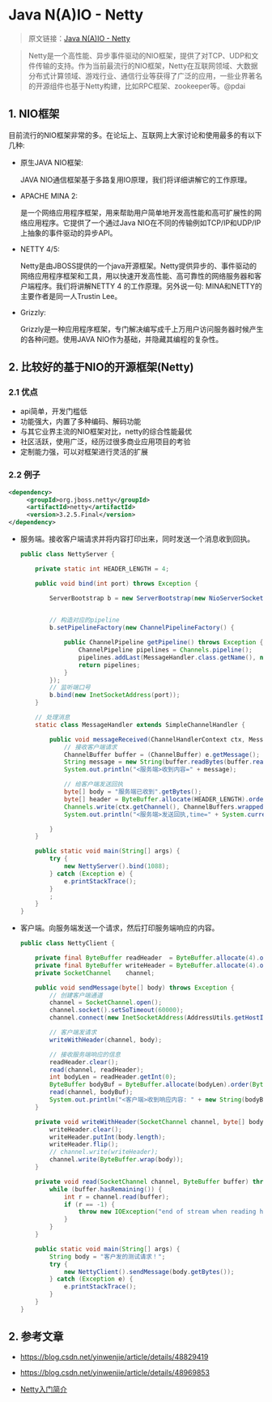 # Java N(A)IO - Netty

> 原文链接：[Java N(A)IO - Netty](https://www.pdai.tech/md/java/io/java-io-nio-netty.html)

> Netty是一个高性能、异步事件驱动的NIO框架，提供了对TCP、UDP和文件传输的支持。作为当前最流行的NIO框架，Netty在互联网领域、大数据分布式计算领域、游戏行业、通信行业等获得了广泛的应用，一些业界著名的开源组件也基于Netty构建，比如RPC框架、zookeeper等。@pdai

## 1. NIO框架

目前流行的NIO框架非常的多。在论坛上、互联网上大家讨论和使用最多的有以下几种:

- 原生JAVA NIO框架:

  JAVA NIO通信框架基于多路复用IO原理，我们将详细讲解它的工作原理。

- APACHE MINA 2:

  是一个网络应用程序框架，用来帮助用户简单地开发高性能和高可扩展性的网络应用程序。它提供了一个通过Java NIO在不同的传输例如TCP/IP和UDP/IP上抽象的事件驱动的异步API。

- NETTY 4/5:

  Netty是由JBOSS提供的一个java开源框架。Netty提供异步的、事件驱动的网络应用程序框架和工具，用以快速开发高性能、高可靠性的网络服务器和客户端程序。我们将讲解NETTY 4 的工作原理。另外说一句: MINA和NETTY的主要作者是同一人Trustin Lee。

- Grizzly:

  Grizzly是一种应用程序框架，专门解决编写成千上万用户访问服务器时候产生的各种问题。使用JAVA NIO作为基础，并隐藏其编程的复杂性。

## 2. 比较好的基于NIO的开源框架(Netty)

### 2.1 优点

- api简单，开发门槛低
- 功能强大，内置了多种编码、解码功能
- 与其它业界主流的NIO框架对比，netty的综合性能最优
- 社区活跃，使用广泛，经历过很多商业应用项目的考验
- 定制能力强，可以对框架进行灵活的扩展

### 2.2 例子

```xml
<dependency>
     <groupId>org.jboss.netty</groupId>
     <artifactId>netty</artifactId>
     <version>3.2.5.Final</version>
</dependency>
```

- 服务端。接收客户端请求并将内容打印出来，同时发送一个消息收到回执。

  ```java
  public class NettyServer {
  
      private static int HEADER_LENGTH = 4;
  
      public void bind(int port) throws Exception {
  
          ServerBootstrap b = new ServerBootstrap(new NioServerSocketChannelFactory(Executors.newCachedThreadPool(),
                                                                                    Executors.newCachedThreadPool()));
  
          // 构造对应的pipeline
          b.setPipelineFactory(new ChannelPipelineFactory() {
  
              public ChannelPipeline getPipeline() throws Exception {
                  ChannelPipeline pipelines = Channels.pipeline();
                  pipelines.addLast(MessageHandler.class.getName(), new MessageHandler());
                  return pipelines;
              }
          });
          // 监听端口号
          b.bind(new InetSocketAddress(port));
      }
  
      // 处理消息
      static class MessageHandler extends SimpleChannelHandler {
  
          public void messageReceived(ChannelHandlerContext ctx, MessageEvent e) throws Exception {
              // 接收客户端请求
              ChannelBuffer buffer = (ChannelBuffer) e.getMessage();
              String message = new String(buffer.readBytes(buffer.readableBytes()).array(), "UTF-8");
              System.out.println("<服务端>收到内容=" + message);
  
              // 给客户端发送回执
              byte[] body = "服务端已收到".getBytes();
              byte[] header = ByteBuffer.allocate(HEADER_LENGTH).order(ByteOrder.BIG_ENDIAN).putInt(body.length).array();
              Channels.write(ctx.getChannel(), ChannelBuffers.wrappedBuffer(header, body));
              System.out.println("<服务端>发送回执,time=" + System.currentTimeMillis());
  
          }
      }
  
      public static void main(String[] args) {
          try {
              new NettyServer().bind(1088);
          } catch (Exception e) {
              e.printStackTrace();
          }
          ;
      }
  }
  ```

- 客户端。向服务端发送一个请求，然后打印服务端响应的内容。

  ```java
  public class NettyClient {
  
      private final ByteBuffer readHeader  = ByteBuffer.allocate(4).order(ByteOrder.BIG_ENDIAN);
      private final ByteBuffer writeHeader = ByteBuffer.allocate(4).order(ByteOrder.BIG_ENDIAN);
      private SocketChannel    channel;
  
      public void sendMessage(byte[] body) throws Exception {
          // 创建客户端通道
          channel = SocketChannel.open();
          channel.socket().setSoTimeout(60000);
          channel.connect(new InetSocketAddress(AddressUtils.getHostIp(), 1088));
  
          // 客户端发请求
          writeWithHeader(channel, body);
  
          // 接收服务端响应的信息
          readHeader.clear();
          read(channel, readHeader);
          int bodyLen = readHeader.getInt(0);
          ByteBuffer bodyBuf = ByteBuffer.allocate(bodyLen).order(ByteOrder.BIG_ENDIAN);
          read(channel, bodyBuf);
          System.out.println("<客户端>收到响应内容: " + new String(bodyBuf.array(), "UTF-8") + ",长度:" + bodyLen);
      }
  
      private void writeWithHeader(SocketChannel channel, byte[] body) throws IOException {
          writeHeader.clear();
          writeHeader.putInt(body.length);
          writeHeader.flip();
          // channel.write(writeHeader);
          channel.write(ByteBuffer.wrap(body));
      }
  
      private void read(SocketChannel channel, ByteBuffer buffer) throws IOException {
          while (buffer.hasRemaining()) {
              int r = channel.read(buffer);
              if (r == -1) {
                  throw new IOException("end of stream when reading header");
              }
          }
      }
  
      public static void main(String[] args) {
          String body = "客户发的测试请求！";
          try {
              new NettyClient().sendMessage(body.getBytes());
          } catch (Exception e) {
              e.printStackTrace();
          }
      }
  }
  ```

## 2. 参考文章

- https://blog.csdn.net/yinwenjie/article/details/48829419

- https://blog.csdn.net/yinwenjie/article/details/48969853

- [Netty入门简介](https://mp.weixin.qq.com/s/RPTETiULRAkOS-ZTd6xM2A)